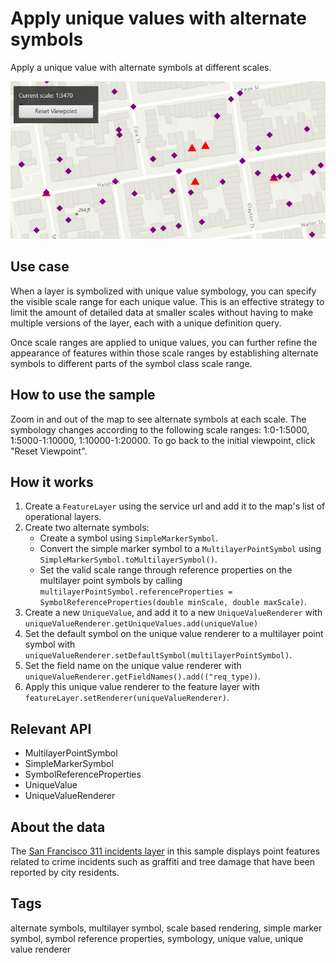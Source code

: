 # Apply unique values with alternate symbols

Apply a unique value with alternate symbols at different scales.

![ApplyUniqueValuesWithAlternateSymbols](ApplyUniqueValuesWithAlternateSymbols.png)

## Use case

When a layer is symbolized with unique value symbology, you can specify the visible scale range for each unique value. This is an effective strategy to limit the amount of detailed data at smaller scales without having to make multiple versions of the layer, each with a unique definition query.

Once scale ranges are applied to unique values, you can further refine the appearance of features within those scale ranges by establishing alternate symbols to different parts of the symbol class scale range.

## How to use the sample

Zoom in and out of the map to see alternate symbols at each scale. The symbology changes according to the following scale ranges: 1:0-1:5000, 1:5000-1:10000, 1:10000-1:20000. To go back to the initial viewpoint, click "Reset Viewpoint".

## How it works

1. Create a `FeatureLayer` using the service url and add it to the map's list of operational layers.
2. Create two alternate symbols:
   * Create a symbol using `SimpleMarkerSymbol`.
   * Convert the simple marker symbol to a `MultilayerPointSymbol` using `SimpleMarkerSymbol.toMultilayerSymbol()`.
   * Set the valid scale range through reference properties on the multilayer point symbols by calling `multilayerPointSymbol.referenceProperties = SymbolReferenceProperties(double minScale, double maxScale)`.
3. Create a new `UniqueValue`, and add it to a new `UniqueValueRenderer` with `uniqueValueRenderer.getUniqueValues.add(uniqueValue)`
4. Set the default symbol on the unique value renderer to a multilayer point symbol with `uniqueValueRenderer.setDefaultSymbol(multilayerPointSymbol)`.
5. Set the field name on the unique value renderer with `uniqueValueRenderer.getFieldNames().add(("req_type))`.
6. Apply this unique value renderer to the feature layer with `featureLayer.setRenderer(uniqueValueRenderer)`.

## Relevant API

* MultilayerPointSymbol
* SimpleMarkerSymbol
* SymbolReferenceProperties
* UniqueValue
* UniqueValueRenderer

## About the data

The [San Francisco 311 incidents layer](https://sampleserver6.arcgisonline.com/arcgis/rest/services/SF311/FeatureServer/0) in this sample displays point features related to crime incidents such as graffiti and tree damage that have been reported by city residents.

## Tags

alternate symbols, multilayer symbol, scale based rendering, simple marker symbol, symbol reference properties, symbology, unique value, unique value renderer
